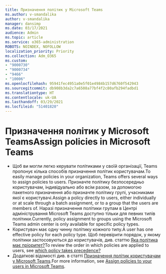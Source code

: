 ```yaml
---
title: Призначення політик у Microsoft Teams
ms.author: v-smandalika
author: v-smandalika
manager: dansimp
ms.date: 03/17/2021
audience: Admin
ms.topic: article
ms.service: o365-administration
ROBOTS: NOINDEX, NOFOLLOW
localization_priority: Priority
ms.collection: Adm_O365
ms.custom:
- "9000730"
- "9000734"
- "9466"
- "10006"
ms.openlocfilehash: 95941fec4951a0e5f01e4984b157d6760f542943
ms.sourcegitcommit: db908b3da2c7a6508a77bf4f2c80afb294fadbd1
ms.translationtype: HT
ms.contentlocale: uk-UA
ms.lasthandoff: 03/29/2021
ms.locfileid: "51401820"
---
```

# <a name="assign-policies-in-microsoft-teams"></a><span data-ttu-id="4dfef-102">Призначення політик у Microsoft Teams</span><span class="sxs-lookup"><span data-stu-id="4dfef-102">Assign policies in Microsoft Teams</span></span>

- <span data-ttu-id="4dfef-103">Щоб ви могли легко керувати політиками у своїй організації, Teams пропонує кілька способів призначення політик користувачам.</span><span class="sxs-lookup"><span data-stu-id="4dfef-103">To easily manage policies in your organization, Teams offers several ways to assign policies to users.</span></span> <span data-ttu-id="4dfef-104">Призначте політику безпосередньо користувачам, індивідуально або всім разом, за допомогою пакетного призначення або призначте політику групі, учасниками якої є користувачі.</span><span class="sxs-lookup"><span data-stu-id="4dfef-104">Assign a policy directly to users, either individually or at scale through a batch assignment, or to a group that the users are members of.</span></span>  <span data-ttu-id="4dfef-105">Наразі призначення політики групам в Центрі адміністрування Microsoft Teams доступно тільки для певних типів політики.</span><span class="sxs-lookup"><span data-stu-id="4dfef-105">Currently, policy assignment to groups using the Microsoft Teams admin center is only available for specific policy types.</span></span> 
- <span data-ttu-id="4dfef-106">Користувач має одну чинну політику кожного типу.</span><span class="sxs-lookup"><span data-stu-id="4dfef-106">A user has one effective policy for each policy type.</span></span> <span data-ttu-id="4dfef-107">Щоб перевірити порядок, у якому політики застосовуються до користувачів, див. статтю [Яка політика має пріоритет?](https://docs.microsoft.com/microsoftteams/assign-policies#which-policy-takes-precedence)</span><span class="sxs-lookup"><span data-stu-id="4dfef-107">To review the order in which policies are applied to users, see [which policy takes precedence?](https://docs.microsoft.com/microsoftteams/assign-policies#which-policy-takes-precedence)</span></span>
- <span data-ttu-id="4dfef-108">Додаткові відомості див. в статті [Призначення політик користувачам у Microsoft Teams](https://docs.microsoft.com/microsoftteams/assign-policies).</span><span class="sxs-lookup"><span data-stu-id="4dfef-108">For more information, see [Assign policies to your users in Microsoft Teams](https://docs.microsoft.com/microsoftteams/assign-policies).</span></span>
